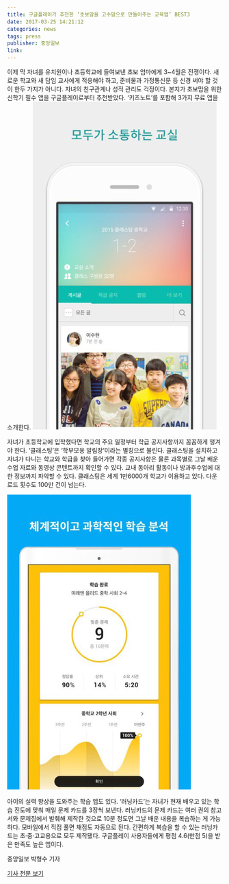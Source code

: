 ```yaml
---
title: 구글플레이가 추천한 ‘초보맘을 고수맘으로 만들어주는 교육앱’ BEST3
date: 2017-03-25 14:21:12
categories: news
tags: press
publisher: 중앙일보
link:
---
```

이제 막 자녀를 유치원이나 초등학교에 들여보낸 초보 엄마에게 3~4월은 전쟁이다. 새로운 학교와 새 담임 교사에게 적응해야 하고, 준비물과 가정통신문 등 신경 써야 할 것이 한두 가지가 아니다. <!-- more --> 자녀의 친구관계나 성적 관리도 걱정이다. 본지가 초보맘을 위한 신학기 필수 앱을 구글플레이로부터 추천받았다. ‘키즈노트’를 포함해 3가지 무료 앱을 소개한다.
![](/images/posts/170325_top3_01.jpg)

자녀가 초등학교에 입학했다면 학교의 주요 일정부터 학급 공지사항까지 꼼꼼하게 챙겨야 한다. ‘클래스팅’은 ‘학부모용 알림장’이라는 별칭으로 불린다. 클래스팅을 설치하고 자녀가 다니는 학교와 학급을 찾아 들어가면 각종 공지사항은 물론 과목별로 그날 배운 수업 자료와 동영상 콘텐트까지 확인할 수 있다. 교내 동아리 활동이나 방과후수업에 대한 정보까지 파악할 수 있다. 클래스팅은 세계 1만6000개 학교가 이용하고 있다. 다운로드 횟수도 100만 건이 넘는다.

![](/images/posts/170325_top3_02.jpg)

아이의 실력 향상을 도와주는 학습 앱도 있다. ‘러닝카드’는 자녀가 현재 배우고 있는 학습 진도에 맞춰 매일 문제 카드를 3장씩 보낸다. 러닝카드의 문제 카드는 여러 권의 참고서와 문제집에서 발췌해 제작한 것으로 10분 정도면 그날 배운 내용을 복습하는 게 가능하다. 모바일에서 직접 풀면 채점도 자동으로 된다. 간편하게 복습을 할 수 있는 러닝카드는 초·중·고교용으로 모두 제작됐다. 구글플레이 사용자들에게 평점 4.6(만점 5)을 받은 만족도 높은 앱이다.

중앙일보 박형수 기자

[기사 전문 보기](http://news.joins.com/article/21404519)
